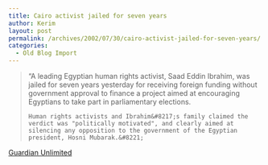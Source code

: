 ```yaml
---
title: Cairo activist jailed for seven years
author: Kerim
layout: post
permalink: /archives/2002/07/30/cairo-activist-jailed-for-seven-years/
categories:
  - Old Blog Import
---
```


>   &#8220;A leading Egyptian human rights activist, Saad Eddin Ibrahim, was jailed for seven years yesterday for receiving foreign funding without government approval to finance a project aimed at encouraging Egyptians to take part in parliamentary elections. 
>   
>   
>     Human rights activists and Ibrahim&#8217;s family claimed the verdict was "politically motivated", and clearly aimed at silencing any opposition to the government of the Egyptian president, Hosni Mubarak.&#8221;
>   


<a href="http://www.guardian.co.uk/international/story/0,3604,765317,00.html" onclick="_gaq.push(['_trackEvent', 'outbound-article', 'http://www.guardian.co.uk/international/story/0,3604,765317,00.html', 'Guardian Unlimited']);" >Guardian Unlimited</a>

